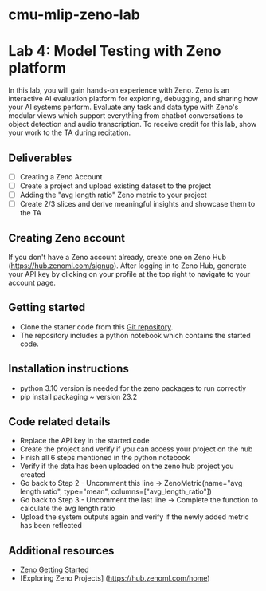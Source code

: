 # cmu-mlip-zeno-lab

# Lab 4: Model Testing with Zeno platform

In this lab, you will gain hands-on experience with Zeno.
Zeno is an interactive AI evaluation platform for exploring, debugging, and sharing how your AI systems perform. Evaluate any task and data type with Zeno's modular views which support everything from chatbot conversations to object detection and audio transcription.
To receive credit for this lab, show your work to the TA during recitation.

## Deliverables
- [ ] Creating a Zeno Account
- [ ] Create a project and upload existing dataset to the project
- [ ] Adding the "avg length ratio" Zeno metric to your project
- [ ] Create 2/3 slices and derive meaningful insights and showcase them to the TA 

## Creating Zeno account
If you don't have a Zeno account already, create one on Zeno Hub (https://hub.zenoml.com/signup). After logging in to Zeno Hub, generate your API key by clicking on your profile at the top right to navigate to your account page.

## Getting started
- Clone the starter code from this [Git repository](https://github.com/sayalikandarkar/cmu-mlip-zeno-lab).
- The repository includes a python notebook which contains the started code.

## Installation instructions
- python 3.10 version is needed for the zeno packages to run correctly
- pip install packaging ~ version 23.2

## Code related details
- Replace the API key in the started code
- Create the project and verify if you can access your project on the hub
- Finish all 6 steps mentioned in the python notebook 
- Verify if the data has been uploaded on the zeno hub project you created
- Go back to Step 2 - Uncomment this line -> ZenoMetric(name="avg length ratio", type="mean", columns=["avg_length_ratio"])
- Go back to Step 3 - Uncomment the last line -> Complete the function to calculate the avg length ratio
- Upload the system outputs again and verify if the newly added metric has been reflected

## Additional resources
- [Zeno Getting Started](https://zenoml.com/docs/intro)
- [Exploring Zeno Projects] (https://hub.zenoml.com/home)

